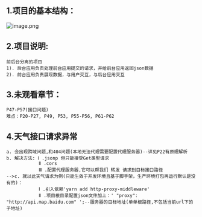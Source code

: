 ## 1.项目的基本结构：

![image.png](https://i.loli.net/2020/06/25/WVRkT7vAtcy8jfJ.png)

## 2.项目说明:

    前后台分离的项目
    1). 后台应用负责处理前台应用提交的请求，并给前台应用返回json数据
    2). 前台应用负责展现数据，与用户交互，与后台应用交互

## 3.未观看章节：

    P47-P57(接口问题)
    难点：P20-P27, P49, P53, P55-P56, P61-P62

## 4.天气接口请求异常

    a. 会出现跨域问题,和404问题(本地无法代理需要配置代理服务器)--详见P22有原理解析
    b. 解决方法: Ⅰ .jsonp 但只能接受Get类型请求
    		    Ⅱ .cors
    		    Ⅲ .配置代理服务器,它可以帮我们 转发 请求到目标接口路径
    -->c. 就以此天气请求为例(只能生效于开发环境且基于脚手架，生产环境打包再运行默认是没有的)：
    		    Ⅰ .引入依赖'yarn add http-proxy-middleware'
    		    Ⅱ .项目根目录配置json文件加上：' "proxy": "http://api.map.baidu.com" ';--服务器的目标地址(单单根路径,不包括当前url下的子地址)
